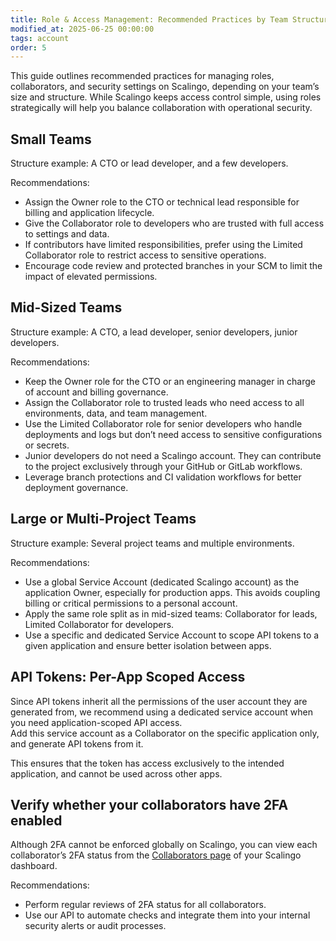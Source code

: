```yaml
---
title: Role & Access Management: Recommended Practices by Team Structure
modified_at: 2025-06-25 00:00:00
tags: account
order: 5
---
```


This guide outlines recommended practices for managing roles, collaborators, and security settings on Scalingo, depending on your team’s size and structure. While Scalingo keeps access control simple, using roles strategically will help you balance collaboration with operational security.

## Small Teams

Structure example: A CTO or lead developer, and a few developers.

Recommendations:

* Assign the Owner role to the CTO or technical lead responsible for billing and application lifecycle.  
* Give the Collaborator role to developers who are trusted with full access to settings and data.  
* If contributors have limited responsibilities, prefer using the Limited Collaborator role to restrict access to sensitive operations.  
* Encourage code review and protected branches in your SCM to limit the impact of elevated permissions.

## Mid-Sized Teams

Structure example: A CTO, a lead developer, senior developers, junior developers.

Recommendations:

* Keep the Owner role for the CTO or an engineering manager in charge of account and billing governance.  
* Assign the Collaborator role to trusted leads who need access to all environments, data, and team management.  
* Use the Limited Collaborator role for senior developers who handle deployments and logs but don’t need access to sensitive configurations or secrets.  
* Junior developers do not need a Scalingo account. They can contribute to the project exclusively through your GitHub or GitLab workflows.  
* Leverage branch protections and CI validation workflows for better deployment governance.

## Large or Multi-Project Teams

Structure example: Several project teams and multiple environments.

Recommendations:

* Use a global Service Account (dedicated Scalingo account) as the application Owner, especially for production apps. This avoids coupling billing or critical permissions to a personal account.  
* Apply the same role split as in mid-sized teams: Collaborator for leads, Limited Collaborator for developers.  
* Use a specific and dedicated Service Account to scope API tokens to a given application and ensure better isolation between apps.

## API Tokens: Per-App Scoped Access

Since API tokens inherit all the permissions of the user account they are generated from, we recommend using a dedicated service account when you need application-scoped API access.  
Add this service account as a Collaborator on the specific application only, and generate API tokens from it.

This ensures that the token has access exclusively to the intended application, and cannot be used across other apps.

## Verify whether your collaborators have 2FA enabled

Although 2FA cannot be enforced globally on Scalingo, you can view each collaborator’s 2FA status from the [Collaborators page](https://dashboard.scalingo.com/collaborators) of your Scalingo dashboard.

Recommendations:

* Perform regular reviews of 2FA status for all collaborators.  
* Use our API to automate checks and integrate them into your internal security alerts or audit processes.
